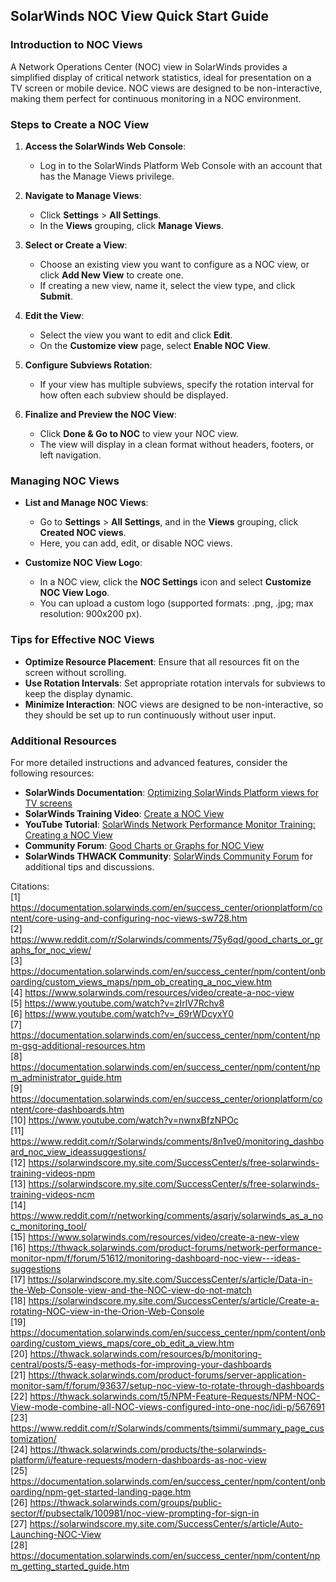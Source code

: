 ## SolarWinds NOC View Quick Start Guide

### Introduction to NOC Views
A Network Operations Center (NOC) view in SolarWinds provides a simplified display of critical network statistics, ideal for presentation on a TV screen or mobile device. NOC views are designed to be non-interactive, making them perfect for continuous monitoring in a NOC environment.

### Steps to Create a NOC View

1. **Access the SolarWinds Web Console**:
   - Log in to the SolarWinds Platform Web Console with an account that has the Manage Views privilege.

2. **Navigate to Manage Views**:
   - Click **Settings** > **All Settings**.
   - In the **Views** grouping, click **Manage Views**.

3. **Select or Create a View**:
   - Choose an existing view you want to configure as a NOC view, or click **Add New View** to create one.
   - If creating a new view, name it, select the view type, and click **Submit**.

4. **Edit the View**:
   - Select the view you want to edit and click **Edit**.
   - On the **Customize view** page, select **Enable NOC View**.

5. **Configure Subviews Rotation**:
   - If your view has multiple subviews, specify the rotation interval for how often each subview should be displayed.

6. **Finalize and Preview the NOC View**:
   - Click **Done & Go to NOC** to view your NOC view.
   - The view will display in a clean format without headers, footers, or left navigation.

### Managing NOC Views

- **List and Manage NOC Views**:
  - Go to **Settings** > **All Settings**, and in the **Views** grouping, click **Created NOC views**.
  - Here, you can add, edit, or disable NOC views.

- **Customize NOC View Logo**:
  - In a NOC view, click the **NOC Settings** icon and select **Customize NOC View Logo**.
  - You can upload a custom logo (supported formats: .png, .jpg; max resolution: 900x200 px).

### Tips for Effective NOC Views

- **Optimize Resource Placement**: Ensure that all resources fit on the screen without scrolling.
- **Use Rotation Intervals**: Set appropriate rotation intervals for subviews to keep the display dynamic.
- **Minimize Interaction**: NOC views are designed to be non-interactive, so they should be set up to run continuously without user input.

### Additional Resources

For more detailed instructions and advanced features, consider the following resources:

- **SolarWinds Documentation**: [Optimizing SolarWinds Platform views for TV screens](https://documentation.solarwinds.com/en/success_center/orionplatform/content/core-using-and-configuring-noc-views-sw728.htm)  
- **SolarWinds Training Video**: [Create a NOC View](https://www.solarwinds.com/resources/video/create-a-noc-view)  
- **YouTube Tutorial**: [SolarWinds Network Performance Monitor Training: Creating a NOC View](https://www.youtube.com/watch?v=_69rWDcyxY0)  
- **Community Forum**: [Good Charts or Graphs for NOC View](https://www.reddit.com/r/Solarwinds/comments/75y6qd/good_charts_or_graphs_for_noc_view/)  
- **SolarWinds THWACK Community**: [SolarWinds Community Forum](http://thwack.solarwinds.com/) for additional tips and discussions.

Citations:  
[1] https://documentation.solarwinds.com/en/success_center/orionplatform/content/core-using-and-configuring-noc-views-sw728.htm  
[2] https://www.reddit.com/r/Solarwinds/comments/75y6qd/good_charts_or_graphs_for_noc_view/  
[3] https://documentation.solarwinds.com/en/success_center/npm/content/onboarding/custom_views_maps/npm_ob_creating_a_noc_view.htm  
[4] https://www.solarwinds.com/resources/video/create-a-noc-view  
[5] https://www.youtube.com/watch?v=zIrlV7Rchv8  
[6] https://www.youtube.com/watch?v=_69rWDcyxY0  
[7] https://documentation.solarwinds.com/en/success_center/npm/content/npm-gsg-additional-resources.htm  
[8] https://documentation.solarwinds.com/en/success_center/npm/content/npm_administrator_guide.htm  
[9] https://documentation.solarwinds.com/en/success_center/orionplatform/content/core-dashboards.htm  
[10] https://www.youtube.com/watch?v=nwnxBfzNPOc  
[11] https://www.reddit.com/r/Solarwinds/comments/8n1ve0/monitoring_dashboard_noc_view_ideassuggestions/  
[12] https://solarwindscore.my.site.com/SuccessCenter/s/free-solarwinds-training-videos-npm  
[13] https://solarwindscore.my.site.com/SuccessCenter/s/free-solarwinds-training-videos-ncm  
[14] https://www.reddit.com/r/networking/comments/asqrjy/solarwinds_as_a_noc_monitoring_tool/  
[15] https://www.solarwinds.com/resources/video/create-a-new-view  
[16] https://thwack.solarwinds.com/product-forums/network-performance-monitor-npm/f/forum/51612/monitoring-dashboard-noc-view---ideas-suggestions  
[17] https://solarwindscore.my.site.com/SuccessCenter/s/article/Data-in-the-Web-Console-view-and-the-NOC-view-do-not-match  
[18] https://solarwindscore.my.site.com/SuccessCenter/s/article/Create-a-rotating-NOC-view-in-the-Orion-Web-Console  
[19] https://documentation.solarwinds.com/en/success_center/npm/content/onboarding/custom_views_maps/core_ob_edit_a_view.htm  
[20] https://thwack.solarwinds.com/resources/b/monitoring-central/posts/5-easy-methods-for-improving-your-dashboards  
[21] https://thwack.solarwinds.com/product-forums/server-application-monitor-sam/f/forum/93637/setup-noc-view-to-rotate-through-dashboards  
[22] https://thwack.solarwinds.com/t5/NPM-Feature-Requests/NPM-NOC-View-mode-combine-all-NOC-views-configured-into-one-noc/idi-p/567691  
[23] https://www.reddit.com/r/Solarwinds/comments/tsimmi/summary_page_customization/  
[24] https://thwack.solarwinds.com/products/the-solarwinds-platform/i/feature-requests/modern-dashboards-as-noc-view  
[25] https://documentation.solarwinds.com/en/success_center/npm/content/onboarding/npm-get-started-landing-page.htm  
[26] https://thwack.solarwinds.com/groups/public-sector/f/pubsectalk/100981/noc-view-prompting-for-sign-in  
[27] https://solarwindscore.my.site.com/SuccessCenter/s/article/Auto-Launching-NOC-View  
[28] https://documentation.solarwinds.com/en/success_center/npm/content/npm_getting_started_guide.htm  
